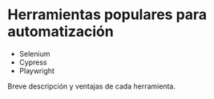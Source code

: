 # Herramientas populares para automatización

- Selenium
- Cypress
- Playwright

Breve descripción y ventajas de cada herramienta.
